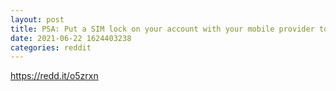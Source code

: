 ```yaml
--- 
layout: post 
title: PSA: Put a SIM lock on your account with your mobile provider to prevent SIM swaps. 
date: 2021-06-22 1624403238 
categories: reddit 
--- 
```

https://redd.it/o5zrxn